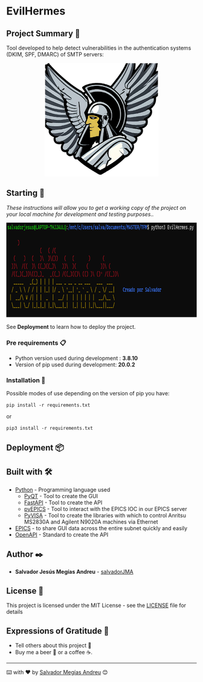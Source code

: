 # EvilHermes


## Project Summary 📃

Tool developed to help detect vulnerabilities in the authentication systems (DKIM, SPF, DMARC) of SMTP servers:


<center><img src="images/EvilHermes.png" width="300" height="300"></center>

## Starting 🚀

_These instructions will allow you to get a working copy of the project on your local machine for development and testing purposes.._

<center><img src="images/evilhermes2.png" width="550" height="250"></center>


See **Deployment** to learn how to deploy the project.


### Pre requirements 📋

* Python version used during development : **3.8.10**
* Version of pip used during development: **20.0.2**



### Installation 🔧

Possible modes of use depending on the version of pip you have:

```
pip install -r requirements.txt
```

or
```
pip3 install -r requirements.txt
```


## Deployment 📦


## Built with 🛠️


* [Python](https://www.python.org/) - Programming language used
    * [PyQT](https://pythonpyqt.com/what-is-pyqt/) - Tool to create the GUI
    * [FastAPI](https://fastapi.tiangolo.com/) - Tool to create the API
    * [pyEPICS](https://pyepics.github.io/pyepics/overview.html) - Tool to interact with the EPICS IOC in our EPICS server
    * [PyVISA](https://pyvisa.readthedocs.io/en/latest/) - Tool to create the libraries with which to control Anritsu MS2830A and Agilent N9020A machines via Ethernet
* [EPICS](https://epics-controls.org/) - to share GUI data across the entire subnet quickly and easily
* [OpenAPI](https://www.openapis.org/) - Standard to create the API

## Author ✒️

* **Salvador Jesús Megías Andreu** - [salvadorJMA](https://github.com/salvadorJMA)


## License 📄

This project is licensed under the MIT License - see the [LICENSE](LICENSE) file for details

## Expressions of Gratitude 🎁

* Tell others about this project 📢
* Buy me a beer 🍺 or a coffee ☕. 




---
⌨️ with ❤️ by [Salvador Megías Andreu](https://github.com/salvadorJMA) 😊
